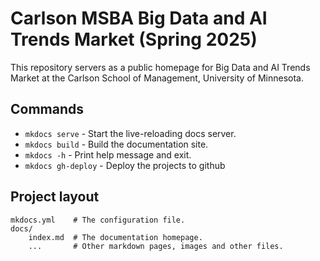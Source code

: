 # Carlson MSBA Big Data and AI Trends Market (Spring 2025)

This repository servers as a public homepage for Big Data and AI Trends Market at the Carlson School of Management, University of Minnesota.

## Commands

* `mkdocs serve` - Start the live-reloading docs server.
* `mkdocs build` - Build the documentation site.
* `mkdocs -h` - Print help message and exit.
* `mkdocs gh-deploy` - Deploy the projects to github

## Project layout

    mkdocs.yml    # The configuration file.
    docs/
        index.md  # The documentation homepage.
        ...       # Other markdown pages, images and other files.